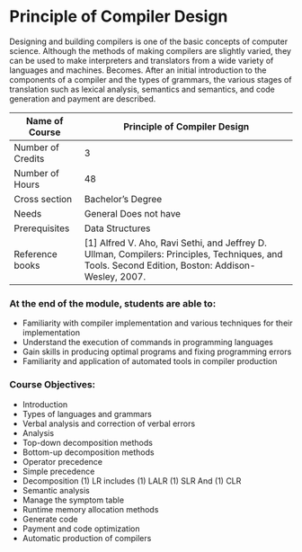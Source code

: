 
# Principle of Compiler Design

Designing and building compilers is one of the basic concepts of computer science. Although the methods of making compilers are slightly varied, they can be used to make interpreters and translators from a wide variety of languages and machines. Becomes. After an initial introduction to the components of a compiler and the types of grammars, the various stages of translation such as lexical analysis, semantics and semantics, and code generation and payment are described.


| Name of Course |	Principle of Compiler Design |
|---|---|
| Number of Credits | 3 |
| Number of Hours | 48 | 
| Cross section | Bachelor’s Degree | 
| Needs | General Does not have |
| Prerequisites | Data Structures | 
| Reference books | [1] Alfred V. Aho, Ravi Sethi, and Jeffrey D. Ullman, Compilers: Principles, Techniques, and Tools. Second Edition, Boston: Addison-Wesley, 2007. |

### At the end of the module, students are able to:

- Familiarity with compiler implementation and various techniques for their implementation
- Understand the execution of commands in programming languages
- Gain skills in producing optimal programs and fixing programming errors
- Familiarity and application of automated tools in compiler production
	
	
### Course Objectives:

- Introduction
- Types of languages and grammars
- Verbal analysis and correction of verbal errors
- Analysis
- Top-down decomposition methods
- Bottom-up decomposition methods
- Operator precedence
- Simple precedence
- Decomposition (1) LR includes (1) LALR (1) SLR And (1) CLR
- Semantic analysis
- Manage the symptom table
- Runtime memory allocation methods
- Generate code
- Payment and code optimization
- Automatic production of compilers
